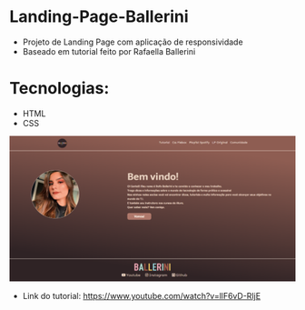 # Landing-Page-Ballerini

- Projeto de Landing Page com aplicação de responsividade
- Baseado em tutorial feito por Rafaella Ballerini

# Tecnologias:
- HTML
- CSS

![Snapshot](assets/LandingPage.png)

- Link do tutorial: https://www.youtube.com/watch?v=llF6vD-RljE
